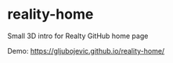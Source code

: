 # reality-home
Small 3D intro for Realty GitHub home page

Demo: https://gljubojevic.github.io/reality-home/
